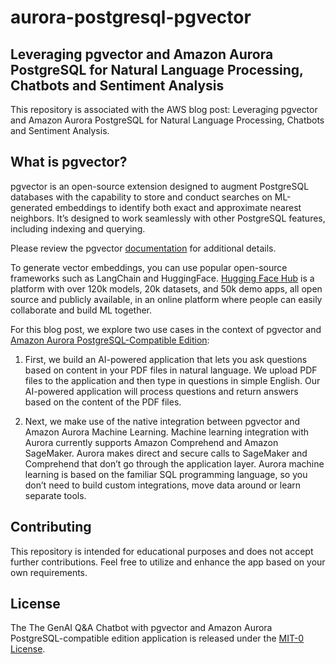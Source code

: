 # aurora-postgresql-pgvector
## Leveraging pgvector and Amazon Aurora PostgreSQL for Natural Language Processing, Chatbots and Sentiment Analysis

This repository is associated with the AWS blog post: Leveraging pgvector and Amazon Aurora PostgreSQL for Natural Language Processing, Chatbots and Sentiment Analysis.

## What is pgvector?

pgvector is an open-source extension designed to augment PostgreSQL databases with the capability to store and conduct searches on ML-generated embeddings to identify both exact and approximate nearest neighbors. It’s designed to work seamlessly with other PostgreSQL features, including indexing and querying.

Please review the pgvector [documentation](https://github.com/pgvector/pgvector) for additional details.

To generate vector embeddings, you can use popular open-source frameworks such as LangChain and HuggingFace. [Hugging Face Hub](https://huggingface.co/docs/hub/index) is a platform with over 120k models, 20k datasets, and 50k demo apps, all open source and publicly available, in an online platform where people can easily collaborate and build ML together.

For this blog post, we explore two use cases in the context of pgvector and [Amazon Aurora PostgreSQL-Compatible Edition](https://docs.aws.amazon.com/AmazonRDS/latest/AuroraUserGuide/Aurora.AuroraPostgreSQL.html):

1. First, we build an AI-powered application that lets you ask questions based on content in your PDF files in natural language. We upload PDF files to the application and then type in questions in simple English. Our AI-powered application will process questions and return answers based on the content of the PDF files.

2. Next, we make use of the native integration between pgvector and Amazon Aurora Machine Learning. Machine learning integration with Aurora currently supports Amazon Comprehend and Amazon SageMaker. Aurora makes direct and secure calls to SageMaker and Comprehend that don’t go through the application layer. Aurora machine learning is based on the familiar SQL programming language, so you don’t need to build custom integrations, move data around or learn separate tools.

## Contributing

This repository is intended for educational purposes and does not accept further contributions. Feel free to utilize and enhance the app based on your own requirements.

## License

The The GenAI Q&A Chatbot with pgvector and Amazon Aurora PostgreSQL-compatible edition application is released under the [MIT-0 License](https://spdx.org/licenses/MIT-0.html).
